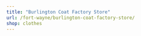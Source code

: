 ```yaml
---
title: "Burlington Coat Factory Store"
url: /fort-wayne/burlington-coat-factory-store/
shop: clothes
---
```

